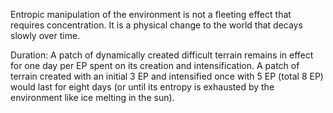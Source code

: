 Entropic manipulation of the environment is not a fleeting effect that requires concentration. It is a physical change to the world that decays slowly over time.

Duration: A patch of dynamically created difficult terrain remains in effect for one day per EP spent on its creation and intensification. A patch of terrain created with an initial 3 EP and intensified once with 5 EP (total 8 EP) would last for eight days (or until its entropy is exhausted by the environment like ice melting in the sun).